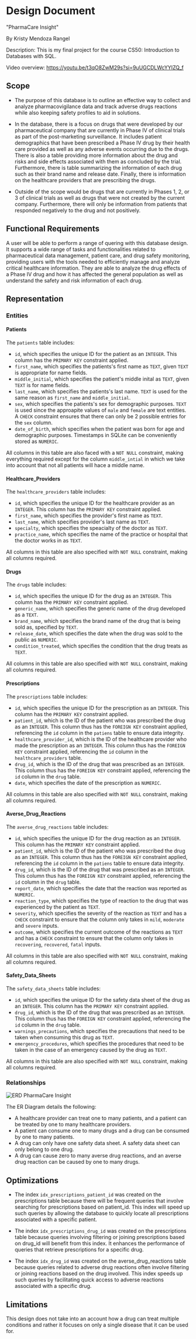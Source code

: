 # Design Document

"PharmaCare Insight"

By Kristy Mendoza Rangel

Description: This is my final project for the course CS50: Introduction to Databases with SQL. 

Video overview: <https://youtu.be/t3qO8ZwM29s?si=9uUGCDLWcYYIZQ_f>

## Scope

* The purpose of this database is to outline an effective way to collect and analyze pharmacovigilance data and track adverse drugs reactions while also keeping safety profiles to aid in solutions.

* In the database, there is a focus on drugs that were developed by our pharmaceutical company that are currently in Phase IV of clinical trials as part of the post-marketing surveillance. It includes patient demographics that have been prescribed a Phase IV drug by their health care provided as well as any adverse events occurring due to the drugs. There is also a table providing more information about the drug and risks and side effects associated with them as concluded by the trial. Furthermore, there is table summarizing the information of each drug such as their brand name and release date. Finally, there is information on the healthcare providers that are prescribing the drugs.

* Outside of the scope would be drugs that are currently in Phases 1, 2, or 3 of clinical trials as well as drugs that were not created by the current company. Furthermore, there will only be information from patients that responded negatively to the drug and not positively.

## Functional Requirements

A user will be able to perform a range of quering with this database design. It supports a wide range of tasks and functionalities related to pharmaceutical data management, patient care, and drug safety monitoring, providing users with the tools needed to efficiently manage and analyze critical healthcare information. They are able to analyze the drug effects of a Phase IV drug and how it has affected the general population as well as understand the safety and risk information of each drug.

## Representation

### Entities

#### Patients

The `patients` table includes:

* `id`, which specifies the unique ID for the patient as an `INTEGER`. This column has the `PRIMARY KEY` constraint applied.
* `first_name`, which specifies the patients's first name as `TEXT`, given `TEXT` is appropriate for name fields.
* `middle_initial`, which specifies the patient's middle inital as `TEXT`, given `TEXT` is for name fields.
* `last_name`, which specifies the patients's last name. `TEXT` is used for the same reason as `first_name` and `middle_initial`.
* `sex`, which specifies the patients's sex for demographic purposes. `TEXT` is used since the approapite values of `male` and `female` are text entities. A `CHECK` constraint ensures that there can only be 2 possible entries for the `sex` column.
* `date_of_birth`, which specifies when the patient was born for age and demographic purposes. Timestamps in SQLite can be conveniently stored as `NUMERIC`.

All columns in this table are also faced with a `NOT NULL` constraint, making everything required except for the column `middle_intial` in which we take into account that not all patients will hace a middle name.

#### Healthcare_Providers

The `healthcare_providers` table includes:

* `id`, which specifies the unique ID for the healthcare provider as an `INTEGER`. This column has the `PRIMARY KEY` constraint applied.
* `first_name`, which specifies the provider's first name as `TEXT`.
* `last_name`, which specifies provider's last name as `TEXT`.
* `specialty`, which specifies the speacialty of the doctor as `TEXT`.
* `practice_name`, which specifies the name of the practice or hospital that the doctor works in as `TEXT`.

All columns in this table are also specified with `NOT NULL` constraint, making all columns required.

#### Drugs

The `drugs` table includes:

* `id`, which specifies the unique ID for the drug as an `INTEGER`. This column has the `PRIMARY KEY` constraint applied.
* `generic_name`, which specifies the generic name of the drug developed as a `TEXT`.
* `brand_name`, which specifies the brand name of the drug that is being sold as, specified by `TEXT`.
* `release_date`, which specifies the date when the drug was sold to the public as `NUMERIC`.
* `condition_treated`, which specifies the condition that the drug treats as `TEXT`.

All columns in this table are also specified with `NOT NULL` constraint, making all columns required.

#### Prescriptions

The `prescriptions` table includes:

* `id`, which specifies the unique ID for the prescription as an `INTEGER`. This column has the `PRIMARY KEY` constraint applied.
* `patient_id`, which is the ID of the patient who was prescribed the drug as an `INTEGER`. This column thus has the `FOREIGN KEY` constraint applied, referencing the `id` column in the `patiens` table to ensure data integrity.
* `healthcare_provider_id`, which is the ID of the healthcare provider who made the prescription as an `INTEGER`. This column thus has the `FOREIGN KEY` constraint applied, referencing the `id` column in the `healthcare_providers` table.
* `drug_id`, which is the ID of the drug that was prescribed as an `INTEGER`. This column thus has the `FOREIGN KEY` constraint applied, referencing the `id` column in the `drug` table.
* `date`, which specifies the date of the prescription as `NUMERIC`.

All columns in this table are also specified with `NOT NULL` constraint, making all columns required.

#### Averse_Drug_Reactions

The `averse_drug_reactions` table includes:

* `id`, which specifies the unique ID for the drug reaction as an `INTEGER`. This column has the `PRIMARY KEY` constraint applied.
* `patient_id`, which is the ID of the patient who was prescribed the drug as an `INTEGER`. This column thus has the `FOREIGN KEY` constraint applied, referencing the `id` column in the `patiens` table to ensure data integrity.
* `drug_id`, which is the ID of the drug that was prescribed as an `INTEGER`. This column thus has the `FOREIGN KEY` constraint applied, referencing the `id` column in the `drug` table.
* `report_date`, which specifies the date that the reaction was reported as `NUMERIC`.
* `reaction_type`, which specifies the type of reaction to the drug that was experienced by the patient as `TEXT`.
* `severity`, which specifies the severity of the reaction as `TEXT` and has a `CHECK` constraint to ensure that the column only takes in `mild`, `moderate` and `severe` inputs.
* `outcome`, which specifies the current outcome of the reactions as `TEXT` and has a `CHECK` constraint to ensure that the column only takes in `recovering`, `recovered`, `fatal` inputs.

All columns in this table are also specified with `NOT NULL` constraint, making all columns required.

#### Safety_Data_Sheets

The `safety_data_sheets` table includes:

* `id`, which specifies the unique ID for the safety data sheet of the drug as an `INTEGER`. This column has the `PRIMARY KEY` constraint applied.
* `drug_id`, which is the ID of the drug that was prescribed as an `INTEGER`. This column thus has the `FOREIGN KEY` constraint applied, referencing the `id` column in the `drug` table.
* `warnings_precautions`, which specifies the precautions that need to be taken when consuming this drug as `TEXT`.
* `emergency_procedures`, which specifies the procedures that need to be taken in the case of an emergency caused by the drug as `TEXT`.

All columns in this table are also specified with `NOT NULL` constraint, making all columns required.

### Relationships
![ERD PharmaCare Insight](ERD_PharmaCare_Insight.png)

The ER Diagram details the following:

* A healthcare provider can treat one to many patients, and a patient can be treated by one to many healthcare providers.
* A patient can consume one to many drugs and a drug can be consumed by one to many patients.
* A drug can only have one safety data sheet. A safety data sheet can only belong to one drug.
* A drug can cause zero to many averse drug reactions, and an averse drug reaction can be caused by one to many drugs.

## Optimizations

* The index `idx_prescriptions_patient_id` was created on the prescriptions table because there will be frequent queries that involve searching for prescriptions based on patient_id. This index will speed up such queries by allowing the database to quickly locate all prescriptions associated with a specific patient.

* The index `idx_prescriptions_drug_id` was created on the prescriptions table because queries involving filtering or joining prescriptions based on drug_id will benefit from this index. It enhances the performance of queries that retrieve prescriptions for a specific drug.

* The index `idx_drug_id` was created on the averse_drug_reactions table because queries related to adverse drug reactions often involve filtering or joining reactions based on the drug involved. This index speeds up such queries by facilitating quick access to adverse reactions associated with a specific drug.


## Limitations

This design does not take into an account how a drug can treat multiple conditions and rather it focuses on only a single disease that it can be used for.

